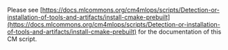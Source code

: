 Please see [https://docs.mlcommons.org/cm4mlops/scripts/Detection-or-installation-of-tools-and-artifacts/install-cmake-prebuilt](https://docs.mlcommons.org/cm4mlops/scripts/Detection-or-installation-of-tools-and-artifacts/install-cmake-prebuilt) for the documentation of this CM script.
